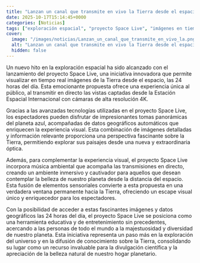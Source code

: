 ```yaml
---
title: "Lanzan un canal que transmite en vivo la Tierra desde el espacio, las 24 horas"
date: 2025-10-17T15:14:45+0000
categories: [Noticias]
tags: ["exploración espacial", "proyecto Space Live", "imágenes en tiempo real", "Estación Espacial Internacional", "cámaras de alta resolución 4K", "tecnologías avanzadas", "datos geográficos automáticos."]
cover:
  image: "/images/noticias/Lanzan_un_canal_que_transmite_en_vivo_la.png"
  alt: "Lanzan un canal que transmite en vivo la Tierra desde el espacio, las 24 horas"
  hidden: false
---
```


Un nuevo hito en la exploración espacial ha sido alcanzado con el lanzamiento del proyecto Space Live, una iniciativa innovadora que permite visualizar en tiempo real imágenes de la Tierra desde el espacio, las 24 horas del día. Esta emocionante propuesta ofrece una experiencia única al público, al transmitir en directo las vistas captadas desde la Estación Espacial Internacional con cámaras de alta resolución 4K. 

Gracias a las avanzadas tecnologías utilizadas en el proyecto Space Live, los espectadores pueden disfrutar de impresionantes tomas panorámicas del planeta azul, acompañadas de datos geográficos automáticos que enriquecen la experiencia visual. Esta combinación de imágenes detalladas y información relevante proporciona una perspectiva fascinante sobre la Tierra, permitiendo explorar sus paisajes desde una nueva y extraordinaria óptica.

Además, para complementar la experiencia visual, el proyecto Space Live incorpora música ambiental que acompaña las transmisiones en directo, creando un ambiente inmersivo y cautivador para aquellos que desean contemplar la belleza de nuestro planeta desde la distancia del espacio. Esta fusión de elementos sensoriales convierte a esta propuesta en una verdadera ventana permanente hacia la Tierra, ofreciendo un escape visual único y enriquecedor para los espectadores.

Con la posibilidad de acceder a estas fascinantes imágenes y datos geográficos las 24 horas del día, el proyecto Space Live se posiciona como una herramienta educativa y de entretenimiento sin precedentes, acercando a las personas de todo el mundo a la majestuosidad y diversidad de nuestro planeta. Esta iniciativa representa un paso más en la exploración del universo y en la difusión de conocimiento sobre la Tierra, consolidando su lugar como un recurso invaluable para la divulgación científica y la apreciación de la belleza natural de nuestro hogar planetario.
